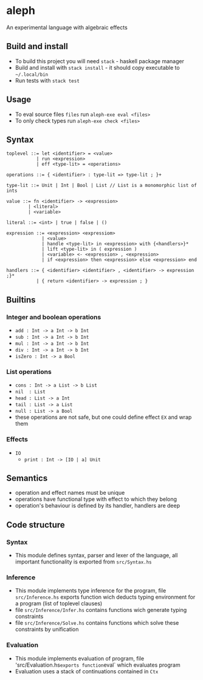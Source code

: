 # aleph

An experimental language with algebraic effects

## Build and install
  - To build this project you will need `stack` - haskell package manager
  - Build and install with `stack install` - it should copy executable to `~/.local/bin`
  - Run tests with `stack test`

## Usage
  - To eval source files `files` run `aleph-exe eval <files>`
  - To only check types run `aleph-exe check <files>`

## Syntax

    toplevel ::= let <identifier> = <value>
               | run <expression>
               | eff <type-lit> = <operations>

    operations ::= { <identifier> : type-lit => type-lit ; }+
    
    type-lit ::= Unit | Int | Bool | List // List is a monomorphic list of ints

    value ::= fn <identifier> -> <expression>
            | <literal>
            | <variable>
    
    literal ::= <int> | true | false | ()

    expression ::= <expression> <expressiom>
                 | <value>
                 | handle <type-lit> in <expression> with {<handlers>}*
                 | lift <type-lit> in ( expression )
                 | <variable> <- <expression> , <expression>
                 | if <expression> then <expression> else <expression> end
    
    handlers ::= { <identifier> <identifier> , <identifier> -> expression ;}*
               | { return <identifier> -> expression ; }

## Builtins
### Integer and boolean operations
  - `add : Int -> a Int -> b Int`
  - `sub : Int -> a Int -> b Int`
  - `mul : Int -> a Int -> b Int`
  - `div : Int -> a Int -> b Int`
  - `isZero : Int -> a Bool`
### List operations
  - `cons : Int -> a List -> b List`
  - `nil  : List`
  - `head : List -> a Int`
  - `tail : List -> a List`
  - `null : List -> a Bool`
  - these operations are not safe, but one could define effect `EX` and wrap them

### Effects
  - `IO`
    - `print : Int -> [IO | a] Unit`

## Semantics
  - operation and effect names must be unique
  - operations have functional type with effect to which they belong
  - operation's behaviour is defined by its handler, handlers are deep

## Code structure
### Syntax
  - This module defines syntax, parser and lexer of the language, all important functionality is exported from `src/Syntax.hs`

### Inference
  - This module implements type inference for the program, file `src/Inference.hs` exports function wich deducts typing environment for a program (list of toplevel clauses)
  - file `src/Inference/Infer.hs` contains functions wich generate typing constraints
  - file `src/Inference/Solve.hs` contains functions which solve these constraints by unification

### Evaluation
  - This module implements evaluation of program, file 'src/Evaluation.hs` exports function `eval` which evaluates program
  - Evaluation uses a stack of continuations contained in `Ctx`
